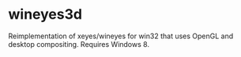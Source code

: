# wineyes3d
Reimplementation of xeyes/wineyes for win32 that uses OpenGL and desktop compositing. Requires Windows 8.
